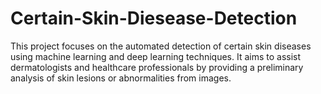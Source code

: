 # Certain-Skin-Diesease-Detection
This project focuses on the automated detection of certain skin diseases using machine learning and deep learning techniques. It aims to assist dermatologists and healthcare professionals by providing a preliminary analysis of skin lesions or abnormalities from images.
